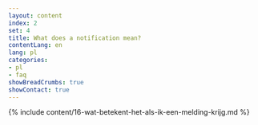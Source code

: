 ```yaml
---
layout: content
index: 2
set: 4
title: What does a notification mean?
contentLang: en
lang: pl
categories:
- pl
- faq
showBreadCrumbs: true
showContact: true
---
```

{% include content/16-wat-betekent-het-als-ik-een-melding-krijg.md %}
